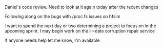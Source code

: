 Daniel's code review. Need to look at it again today after the recent changes

Following along on the bugs with /proc fs issues on hfsim 

I want to spend the next day or two determining a project to focus on in the upcoming sprint. I may begin work on the lir-data corruption repair service 

If anyone needs help let me know, I'm available